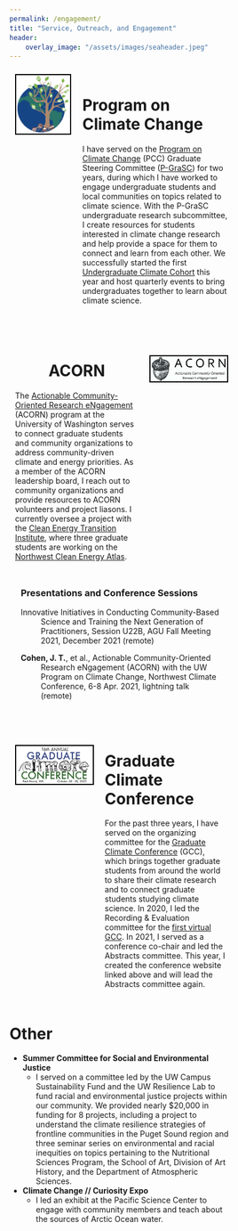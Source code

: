 ```yaml
---
permalink: /engagement/
title: "Service, Outreach, and Engagement"
header:
    overlay_image: "/assets/images/seaheader.jpeg"
---
```

<style>
* {
  box-sizing: border-box;
}

.column {
  float: left;
  padding: 10px;
  background-color: site.page-col;
  border: 5px black;
  margin-right: auto;
  margin-left: auto;
  justify-items: center;
  align-items: center;
  /* text-align: center; */
  align-self: center;
}

.column img {
  border: 2px solid black;
  display: block;
  /* margin-left: auto;
  margin-right: auto;
  margin-top: auto;
  vertical-align: middle; */
}

/* Clear floats after the columns */
.row:after {
  content: "";
  display: table;
  clear: both;
}

.top-buffer { margin-top: 2em; }
</style>
<!-- <body> -->
<!-- <div class="container"> -->
<div class="row">
  <div class="column" style="background-color: site.page-col; width: 30%">
    <img src="/assets/images/pcc_logo.png" alt="Program on Climate Change">
  </div>
  <div class="column" style="background-color: site.page-col; width: 70%">
    <h1>Program on Climate Change</h1>
    <p>I have served on the <a href="https://pcc.uw.edu" target="_blank">Program on Climate Change</a> (PCC) Graduate Steering Committee (<a href="https://pcc.uw.edu/people/graduate-student-steering-committee/" target="_blank">P-GraSC</a>) for two years, during which I have worked to engage undergraduate students and local communities on topics related to climate science. With the P-GraSC undergraduate research subcommittee, I create resources for students interested in climate change research and help provide a space for them to connect and learn from each other. We successfully started the first <a href="https://pcc.uw.edu/research/undergraduate-climate-cohort/" target="_blank">Undergraduate Climate Cohort</a> this year and host quarterly events to bring undergraduates together to learn about climate science.</p>
  </div>
</div>
<div class="row top-buffer">
  <div class="column" style="background-color: site.page-col; width: 60%;">
    <h1>ACORN</h1>
    <p>The <a href="https://pcc.uw.edu/research/acorn-program/" target="_blank">Actionable Community-Oriented Research eNgagement</a> (ACORN) program at the University of Washington serves to connect graduate students and community organizations to address community-driven climate and energy priorities. As a member of the ACORN leadership board, I reach out to community organizations and provide resources to ACORN volunteers and project liasons. I currently oversee a project with the <a href="https://www.cleanenergytransition.org" target="_blank">Clean Energy Transition Institute</a>, where three graduate students are working on the <a href="https://www.nwceatlas.org" target="_blank">Northwest Clean Energy Atlas</a>.</p>
  </div>
  <div class="column top-buffer" style="background-color: site.page-col; width: 40%;">
    <img src="/assets/images/acorn.gif" alt="ACORN">
  </div>
</div>
<div class="row" style="text-indent: -36px; padding-left: 36px; width: 90%; margin-left: auto; margin-right: auto;">
    <h3>Presentations and Conference Sessions</h3>
    <p>Innovative Initiatives in Conducting Community-Based Science and Training the Next Generation of Practitioners, Session U22B, AGU Fall Meeting 2021, December 2021 (remote)</p>
    <p><b>Cohen, J. T.</b>, et al., Actionable Community-Oriented Research eNgagement (ACORN) with the UW Program on Climate Change, Northwest Climate Conference, 6-8 Apr. 2021, lightning talk (remote)</p>
</div>
<div class="row top-buffer">
  <div class="column top-buffer" style="background-color: site.page-col; width: 40%;">
    <img src="/assets/images/gcc_logo.png" alt="Graduate Climate Conference">
  </div>
  <div class="column" style="background-color: site.page-col; width: 60%">
    <h1>Graduate Climate Conference</h1>
    <p>For the past three years, I have served on the organizing committee for the <a href="https://graduateclimateconference.github.io" target="_blank">Graduate Climate Conference</a> (GCC), which brings together graduate students from around the world to share their climate research and to connect graduate students studying climate science. In 2020, I led the Recording & Evaluation committee for the <a href="https://pcc.uw.edu/blog/2020/11/06/gcc-2020/" target="_blank">first virtual GCC</a>. In 2021, I served as a conference co-chair and led the Abstracts committee. This year, I created the conference website linked above and will lead the Abstracts committee again.</p>
  </div>
</div>
<!-- </div> -->
<!-- </body> -->

# Other

- __Summer Committee for Social and Environmental Justice__
    - I served on a committee led by the UW Campus Sustainability Fund and the UW Resilience Lab to fund racial and environmental justice projects within our community. We provided nearly $20,000 in funding for 8 projects, including a project to understand the climate resilience strategies of frontline communities in the Puget Sound region and three seminar series on environmental and racial inequities on topics pertaining to the Nutritional Sciences Program, the School of Art, Division of Art History, and the Department of Atmospheric Sciences.
- __Climate Change // Curiosity Expo__
    - I led an exhibit at the Pacific Science Center to engage with community members and teach about the sources of Arctic Ocean water.